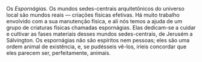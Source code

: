 ﻿Os <em>Espornágias.</em> Os mundos sedes-centrais arquitetônicos do universo local são mundos reais — criações físicas efetivas. Há muito trabalho envolvido com a sua manutenção física, e ali nós temos a ajuda de um grupo de criaturas físicas chamadas espornágias. Elas dedicam-se a cuidar e cultivar as fases materiais desses mundos sedes-centrais, de Jerusém a Sálvington. Os espornágias não são espíritos nem pessoas; eles são uma ordem animal de existência, e, se pudésseis vê-los, iríeis concordar que eles parecem ser, perfeitamente, animais.